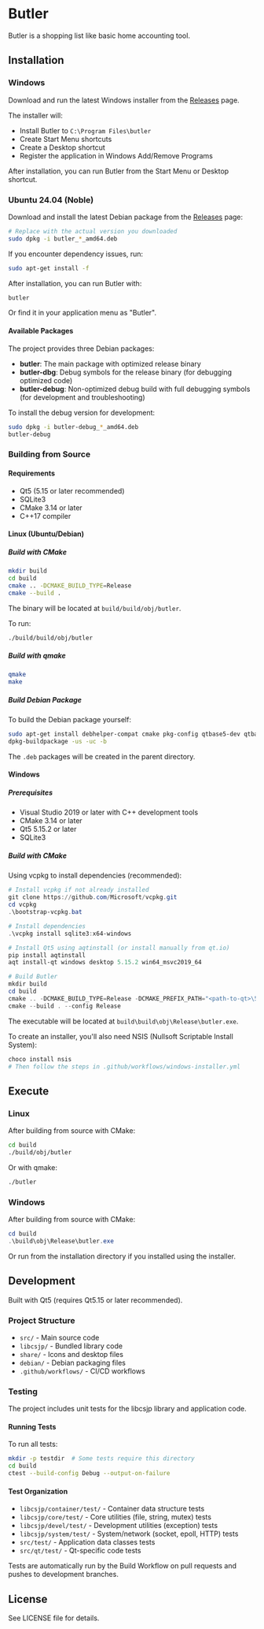 
# Butler

Butler is a shopping list like basic home accounting tool.

## Installation

### Windows

Download and run the latest Windows installer from the [Releases](https://github.com/csjpeter/butler/releases) page.

The installer will:
- Install Butler to `C:\Program Files\butler`
- Create Start Menu shortcuts
- Create a Desktop shortcut
- Register the application in Windows Add/Remove Programs

After installation, you can run Butler from the Start Menu or Desktop shortcut.

### Ubuntu 24.04 (Noble)

Download and install the latest Debian package from the [Releases](https://github.com/csjpeter/butler/releases) page:

```bash
# Replace with the actual version you downloaded
sudo dpkg -i butler_*_amd64.deb
```

If you encounter dependency issues, run:

```bash
sudo apt-get install -f
```

After installation, you can run Butler with:

```bash
butler
```

Or find it in your application menu as "Butler".

#### Available Packages

The project provides three Debian packages:

- **butler**: The main package with optimized release binary
- **butler-dbg**: Debug symbols for the release binary (for debugging optimized code)
- **butler-debug**: Non-optimized debug build with full debugging symbols (for development and troubleshooting)

To install the debug version for development:

```bash
sudo dpkg -i butler-debug_*_amd64.deb
butler-debug
```

### Building from Source

#### Requirements

- Qt5 (5.15 or later recommended)
- SQLite3
- CMake 3.14 or later
- C++17 compiler

#### Linux (Ubuntu/Debian)

##### Build with CMake

```bash
mkdir build
cd build
cmake .. -DCMAKE_BUILD_TYPE=Release
cmake --build .
```

The binary will be located at `build/build/obj/butler`.

To run:
```bash
./build/build/obj/butler
```

##### Build with qmake

```bash
qmake
make
```

##### Build Debian Package

To build the Debian package yourself:

```bash
sudo apt-get install debhelper-compat cmake pkg-config qtbase5-dev qtbase5-dev-tools libqt5sql5-sqlite libsqlite3-dev dpkg-dev build-essential
dpkg-buildpackage -us -uc -b
```

The `.deb` packages will be created in the parent directory.

#### Windows

##### Prerequisites

- Visual Studio 2019 or later with C++ development tools
- CMake 3.14 or later
- Qt5 5.15.2 or later
- SQLite3

##### Build with CMake

Using vcpkg to install dependencies (recommended):

```powershell
# Install vcpkg if not already installed
git clone https://github.com/Microsoft/vcpkg.git
cd vcpkg
.\bootstrap-vcpkg.bat

# Install dependencies
.\vcpkg install sqlite3:x64-windows

# Install Qt5 using aqtinstall (or install manually from qt.io)
pip install aqtinstall
aqt install-qt windows desktop 5.15.2 win64_msvc2019_64

# Build Butler
mkdir build
cd build
cmake .. -DCMAKE_BUILD_TYPE=Release -DCMAKE_PREFIX_PATH="<path-to-qt>\5.15.2\msvc2019_64;<path-to-vcpkg>\installed\x64-windows"
cmake --build . --config Release
```

The executable will be located at `build\build\obj\Release\butler.exe`.

To create an installer, you'll also need NSIS (Nullsoft Scriptable Install System):

```powershell
choco install nsis
# Then follow the steps in .github/workflows/windows-installer.yml
```

## Execute

### Linux

After building from source with CMake:

```bash
cd build
./build/obj/butler
```

Or with qmake:
```bash
./butler
```

### Windows

After building from source with CMake:

```powershell
cd build
.\build\obj\Release\butler.exe
```

Or run from the installation directory if you installed using the installer.

## Development

Built with Qt5 (requires Qt5.15 or later recommended).

### Project Structure

- `src/` - Main source code
- `libcsjp/` - Bundled library code
- `share/` - Icons and desktop files
- `debian/` - Debian packaging files
- `.github/workflows/` - CI/CD workflows

### Testing

The project includes unit tests for the libcsjp library and application code.

#### Running Tests

To run all tests:

```bash
mkdir -p testdir  # Some tests require this directory
cd build
ctest --build-config Debug --output-on-failure
```

#### Test Organization

- `libcsjp/container/test/` - Container data structure tests
- `libcsjp/core/test/` - Core utilities (file, string, mutex) tests
- `libcsjp/devel/test/` - Development utilities (exception) tests
- `libcsjp/system/test/` - System/network (socket, epoll, HTTP) tests
- `src/test/` - Application data classes tests
- `src/qt/test/` - Qt-specific code tests

Tests are automatically run by the Build Workflow on pull requests and pushes to development branches.

## License

See LICENSE file for details.


